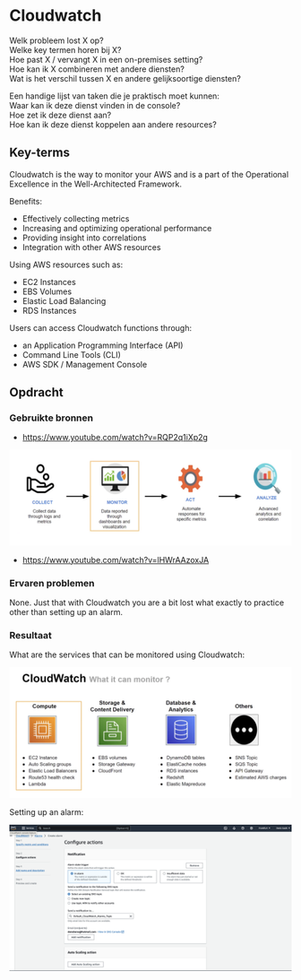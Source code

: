 # Cloudwatch

Welk probleem lost X op? <br>
Welke key termen horen bij X? <br>
Hoe past X / vervangt X in een on-premises setting? <br>
Hoe kan ik X combineren met andere diensten? <br>
Wat is het verschil tussen X en andere gelijksoortige diensten? <br>

Een handige lijst van taken die je praktisch moet kunnen: <br>
Waar kan ik deze dienst vinden in de console? <br>
Hoe zet ik deze dienst aan? <br>
Hoe kan ik deze dienst koppelen aan andere resources? <br>

## Key-terms

Cloudwatch is the way to monitor your AWS and is a part of the Operational Excellence in the Well-Architected Framework. 

Benefits:
- Effectively collecting metrics
- Increasing and optimizing operational performance
- Providing insight into correlations
- Integration with other AWS resources

Using AWS resources such as:

- EC2 Instances
- EBS Volumes
- Elastic Load Balancing 
- RDS Instances

Users can access Cloudwatch functions through:
- an Application Programming Interface (API)
- Command Line Tools (CLI)
- AWS SDK / Management Console


## Opdracht
### Gebruikte bronnen

- https://www.youtube.com/watch?v=RQP2q1iXp2g

![Alt text](06_includes/Cloudwatch.png)

- https://www.youtube.com/watch?v=lHWrAAzoxJA


### Ervaren problemen
None. Just that with Cloudwatch you are a bit lost what exactly to practice other than setting up an alarm.

### Resultaat

What are the services that can be monitored using Cloudwatch:

![Alt text](<06_includes/Cloudwatch monitoring.png>)


Setting up an alarm:

![Alt text](<06_includes/Cloudwatch alarm.png>)